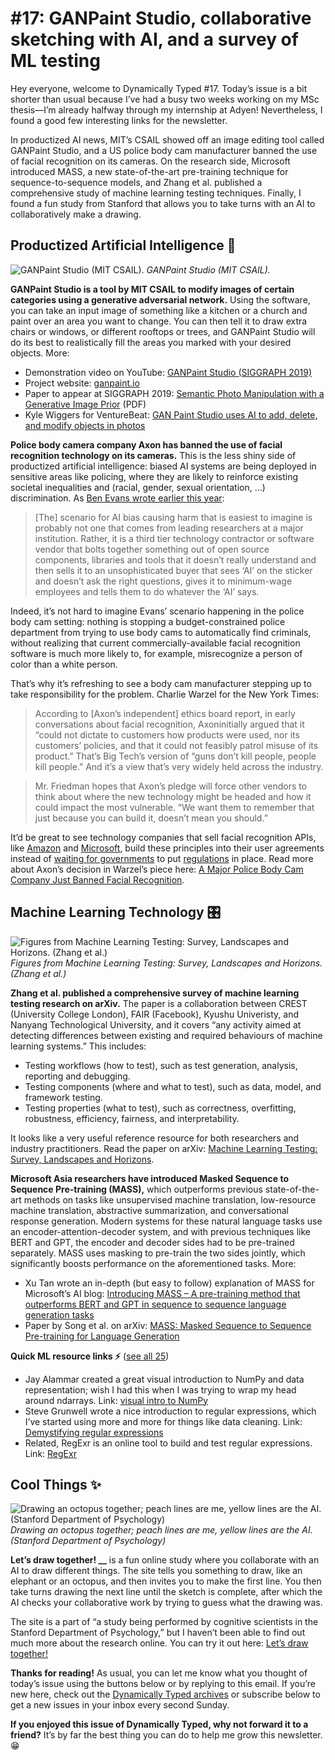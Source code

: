 # #17: GANPaint Studio, collaborative sketching with AI, and a survey of ML testing 

Hey everyone, welcome to Dynamically Typed #17.
Today’s issue is a bit shorter than usual because I’ve had a busy two weeks working on my MSc thesis—I’m already halfway through my internship at Adyen!
Nevertheless, I found a good few interesting links for the newsletter.

In productized AI news, MIT’s CSAIL showed off an image editing tool called GANPaint Studio, and a US police body cam manufacturer banned the use of facial recognition on its cameras.
On the research side, Microsoft introduced MASS, a new state-of-the-art pre-training technique for sequence-to-sequence models, and Zhang et al.
published a comprehensive study of machine learning testing techniques.
Finally, I found a fun study from Stanford that allows you to take turns with an AI to collaboratively make a drawing.

## Productized Artificial Intelligence 🔌

![GANPaint Studio (MIT CSAIL).](https://s3.amazonaws.com/revue/items/images/004/766/177/mail/c4b238b6dfd0b9fb532dc1f4543ae35d.png?1562316272)
_GANPaint Studio (MIT CSAIL)._

**GANPaint Studio is a tool by MIT CSAIL to modify images of certain categories using a generative adversarial network.**
Using the software, you can take an input image of something like a kitchen or a church and paint over an area you want to change.
You can then tell it to draw extra chairs or windows, or different rooftops or trees, and GANPaint Studio will do its best to realistically fill the areas you marked with your desired objects.
More:

- Demonstration video on YouTube: [GANPaint Studio (SIGGRAPH 2019)](https://www.youtube.com/watch?utm_campaign=Dynamically%20Typed&utm_medium=email&utm_source=Revue%20newsletter&v=q1K4QWrbCRM)
- Project website: [ganpaint.io](http://ganpaint.io/?utm_campaign=Dynamically%20Typed&utm_medium=email&utm_source=Revue%20newsletter)
- Paper to appear at SIGGRAPH 2019: [Semantic Photo Manipulation with a Generative Image Prior](http://ganpaint.io/Bau_et_al_Semantic_Photo_Manipulation_preprint.pdf?utm_campaign=Dynamically%20Typed&utm_medium=email&utm_source=Revue%20newsletter) (PDF)
- Kyle Wiggers for VentureBeat: [GAN Paint Studio uses AI to add, delete, and modify objects in photos](https://venturebeat.com/2019/06/30/gan-paint-studio-uses-ai-to-add-delete-and-modify-objects-in-photos/?utm_campaign=Dynamically%20Typed&utm_medium=email&utm_source=Revue%20newsletter)

**Police body camera company Axon has banned the use of facial recognition technology on its cameras.**
This is the less shiny side of productized artificial intelligence: biased AI systems are being deployed in sensitive areas like policing, where they are likely to reinforce existing societal inequalities and (racial, gender, sexual orientation, …) discrimination.
As [Ben Evans wrote earlier this year](https://www.ben-evans.com/benedictevans/2019/4/15/notes-on-ai-bias?utm_campaign=Dynamically%20Typed&utm_medium=email&utm_source=Revue%20newsletter):

> [The] scenario for AI bias causing harm that is easiest to imagine is probably not one that comes from leading researchers at a major institution.
> Rather, it is a third tier technology contractor or software vendor that bolts together something out of open source components, libraries and tools that it doesn’t really understand and then sells it to an unsophisticated buyer that sees ‘AI’ on the sticker and doesn’t ask the right questions, gives it to minimum-wage employees and tells them to do whatever the ‘AI’ says.

Indeed, it’s not hard to imagine Evans’ scenario happening in the police body cam setting: nothing is stopping a budget-constrained police department from trying to use body cams to automatically find criminals, without realizing that current commercially-available facial recognition software is much more likely to, for example, misrecognize a person of color than a white person.

That’s why it’s refreshing to see a body cam manufacturer stepping up to take responsibility for the problem.
Charlie Warzel for the New York Times:

> According to [Axon’s independent] ethics board report, in early conversations about facial recognition, Axoninitially argued that it “could not dictate to customers how products were used, nor its customers’ policies, and that it could not feasibly patrol misuse of its product.” That’s Big Tech’s version of “guns don’t kill people, people kill people.” And it’s a view that’s very widely held across the industry.

> Mr.
> Friedman hopes that Axon’s pledge will force other vendors to think about where the new technology might be headed and how it could impact the most vulnerable.
> “We want them to remember that just because you can build it, doesn’t mean you should.”

It’d be great to see technology companies that sell facial recognition APIs, like [Amazon](https://aws.amazon.com/rekognition/?utm_campaign=Dynamically%20Typed&utm_medium=email&utm_source=Revue%20newsletter) and [Microsoft](https://azure.microsoft.com/en-us/services/cognitive-services/face/?utm_campaign=Dynamically%20Typed&utm_medium=email&utm_source=Revue%20newsletter), build these principles into their user agreements instead of [waiting for governments](https://blogs.microsoft.com/on-the-issues/2018/12/06/facial-recognition-its-time-for-action/?utm_campaign=Dynamically%20Typed&utm_medium=email&utm_source=Revue%20newsletter) to put [regulations](https://www.nytimes.com/2019/05/14/us/facial-recognition-ban-san-francisco.html?utm_campaign=Dynamically%20Typed&utm_medium=email&utm_source=Revue%20newsletter) in place.
Read more about Axon’s decision in Warzel’s piece here: [A Major Police Body Cam Company Just Banned Facial Recognition](https://www.nytimes.com/2019/06/27/opinion/police-cam-facial-recognition.html?utm_campaign=Dynamically%20Typed&utm_medium=email&utm_source=Revue%20newsletter#click=https://t.co/PlHpwHuiad).

## Machine Learning Technology 🎛

![Figures from Machine Learning Testing: Survey, Landscapes and Horizons. (Zhang et al.)](https://s3.amazonaws.com/revue/items/images/004/766/792/mail/ce953ab95c1dfb9f69b5bfa6ab5de611.png?1562324430)
_Figures from Machine Learning Testing: Survey, Landscapes and Horizons. (Zhang et al.)_

**Zhang et al.
published a comprehensive survey of machine learning testing research on arXiv.**
The paper is a collaboration between CREST (University College London), FAIR (Facebook), Kyushu Univeristy, and Nanyang Technological University, and it covers “any activity aimed at detecting differences between existing and required behaviours of machine learning systems.” This includes:

- Testing workflows (how to test), such as test generation, analysis, reporting and debugging.
- Testing components (where and what to test), such as data, model, and framework testing.
- Testing properties (what to test), such as correctness, overfitting, robustness, efficiency, fairness, and interpretability.

It looks like a very useful reference resource for both researchers and industry practitioners.
Read the paper on arXiv: [Machine Learning Testing: Survey, Landscapes and Horizons](https://arxiv.org/abs/1906.10742?utm_campaign=Dynamically%20Typed&utm_medium=email&utm_source=Revue%20newsletter).

**Microsoft Asia researchers have introduced Masked Sequence to Sequence Pre-training (MASS),** which outperforms previous state-of-the-art methods on tasks like unsupervised machine translation, low-resource machine translation, abstractive summarization, and conversational response generation.
Modern systems for these natural language tasks use an encoder-attention-decoder system, and with previous techniques like BERT and GPT, the encoder and decoder sides had to be pre-trained separately.
MASS uses masking to pre-train the two sides jointly, which significantly boosts performance on the aforementioned tasks.
More:

- Xu Tan wrote an in-depth (but easy to follow) explanation of MASS for Microsoft’s AI blog: [Introducing MASS – A pre-training method that outperforms BERT and GPT in sequence to sequence language generation tasks](https://www.microsoft.com/en-us/research/blog/introducing-mass-a-pre-training-method-that-outperforms-bert-and-gpt-in-sequence-to-sequence-language-generation-tasks/?utm_campaign=Dynamically%20Typed&utm_medium=email&utm_source=Revue%20newsletter)
- Paper by Song et al. on arXiv: [MASS: Masked Sequence to Sequence Pre-training for Language Generation](https://arxiv.org/abs/1905.02450?utm_campaign=Dynamically%20Typed&utm_medium=email&utm_source=Revue%20newsletter)

**Quick ML resource links ⚡️** ([see all 25](https://www.notion.so/adab36fecaea4306880898f41dcb9cb3?utm_campaign=Dynamically%20Typed&utm_medium=email&utm_source=Revue%20newsletter&v=cb3a74562c914234ac171931dad6c2e4))

- Jay Alammar created a great visual introduction to NumPy and data representation; wish I had this when I was trying to wrap my head around ndarrays. Link: [visual intro to NumPy](https://jalammar.github.io/visual-numpy/?utm_campaign=Dynamically%20Typed&utm_medium=email&utm_source=Revue%20newsletter)
- Steve Grunwell wrote a nice introduction to regular expressions, which I’ve started using more and more for things like data cleaning. Link: [Demystifying regular expressions](https://stevegrunwell.com/blog/demystifying-regular-expressions/?utm_campaign=Dynamically%20Typed&utm_medium=email&utm_source=Revue%20newsletter)
- Related, RegExr is an online tool to build and test regular expressions. Link: [RegExr](https://regexr.com/?utm_campaign=Dynamically%20Typed&utm_medium=email&utm_source=Revue%20newsletter)

## Cool Things ✨

![Drawing an octopus together; peach lines are me, yellow lines are the AI. (Stanford Department of Psychology)](https://s3.amazonaws.com/revue/items/images/004/766/718/mail/c38e36707557631ea229371297618f5e.png?1562322419)
_Drawing an octopus together; peach lines are me, yellow lines are the AI. (Stanford Department of Psychology)_

**Let’s draw together!
__** is a fun online study where you collaborate with an AI to draw different things.
The site tells you something to draw, like an elephant or an octopus, and then invites you to make the first line.
You then take turns drawing the next line until the sketch is complete, after which the AI checks your collaborative work by trying to guess what the drawing was.

The site is a part of “a study being performed by cognitive scientists in the Stanford Department of Psychology,” but I haven’t been able to find out much more about the research online.
You can try it out here: [Let’s draw together!](https://cogtoolslab.org:8888/collab96/collab.html?utm_campaign=Dynamically%20Typed&utm_medium=email&utm_source=Revue%20newsletter)

**Thanks for reading!**
As usual, you can let me know what you thought of today’s issue using the buttons below or by replying to this email.
If you’re new here, check out the [Dynamically Typed archives](https://dynamicallytyped.com/?utm_campaign=Dynamically%20Typed&utm_medium=email&utm_source=Revue%20newsletter) or subscribe below to get a new issues in your inbox every second Sunday.

**If you enjoyed this issue of Dynamically Typed, why not forward it to a friend?**
It’s by far the best thing you can do to help me grow this newsletter.
😁